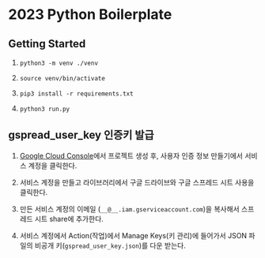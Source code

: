 # 2023 Python Boilerplate

## Getting Started

1. `python3 -m venv ./venv`

2. `source venv/bin/activate`

3. `pip3 install -r requirements.txt`

4. `python3 run.py`

## gspread_user_key 인증키 발급

1. [Google Cloud Console](https://console.cloud.google.com/apis/api/drive.googleapis.com/)에서 프로젝트 생성 후, 사용자 인증 정보 만들기에서 서비스 계정을 클릭한다.

2. 서비스 계정을 만들고 라이브러리에서 구글 드라이브와 구글 스프레드 시트 사용을 클릭한다.

3. 만든 서비스 계정의 이메일 (`__@__.iam.gserviceaccount.com`)을 복사해서 스프레드 시트 share에 추가한다.

4. 서비스 계정에서 Action(작업)에서 Manage Keys(키 관리)에 들어가서 JSON 파일의 비공개 키(`gspread_user_key.json`)를 다운 받는다.
